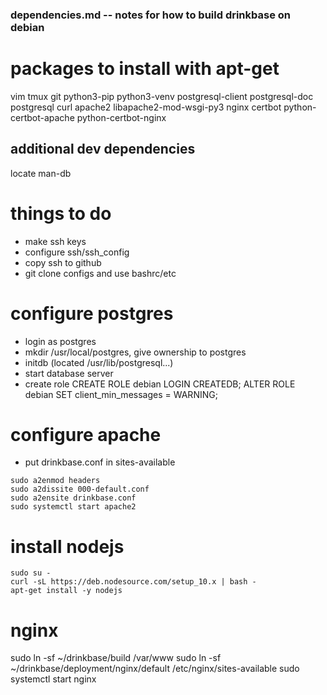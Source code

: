 ### dependencies.md -- notes for how to build drinkbase on debian

# packages to install with apt-get
vim
tmux
git
python3-pip
python3-venv
postgresql-client
postgresql-doc
postgresql
curl
apache2
libapache2-mod-wsgi-py3
nginx
certbot
python-certbot-apache
python-certbot-nginx
## additional dev dependencies
locate
man-db


# things to do
- make ssh keys
- configure ssh/ssh_config
- copy ssh to github
- git clone configs and use bashrc/etc

# configure postgres
- login as postgres
- mkdir /usr/local/postgres, give ownership to postgres
- initdb (located /usr/lib/postgresql...)
- start database server
- create role
  CREATE ROLE debian LOGIN CREATEDB;
  ALTER ROLE debian SET client_min_messages = WARNING;

# configure apache
- put drinkbase.conf in sites-available
```
sudo a2enmod headers
sudo a2dissite 000-default.conf
sudo a2ensite drinkbase.conf
sudo systemctl start apache2
```

# install nodejs
```
sudo su -
curl -sL https://deb.nodesource.com/setup_10.x | bash -
apt-get install -y nodejs
```

# nginx
sudo ln -sf ~/drinkbase/build /var/www
sudo ln -sf ~/drinkbase/deployment/nginx/default /etc/nginx/sites-available
sudo systemctl start nginx
